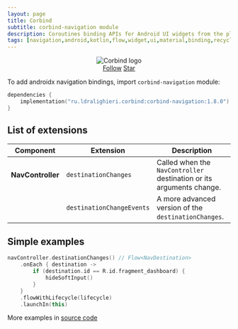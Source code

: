 ```yaml
---
layout: page
title: Corbind
subtitle: corbind-navigation module
description: Coroutines binding APIs for Android UI widgets from the platform and support libraries. Androidx leanback bindings.
tags: [navigation,android,kotlin,flow,widget,ui,material,binding,recyclerview,coroutines,kotlin-extensions,kotlin-library,android-library,fragment,viewpager,activity,drawerlayout,appcompat,kotlin-coroutines,swiperefreshlayout,android-ui-widgets]
---
```


<div style="text-align: center">
    <img src="https://ldralighieri.github.io/Corbind/img/corbind.svg" alt="Corbind logo"/>
</div>

<script async defer src="https://buttons.github.io/buttons.js"></script>
<div style="text-align: center">
  <a class="github-button" href="https://github.com/LDRAlighieri" data-size="large" aria-label="Follow @LDRAlighieri on GitHub">Follow</a>
  <a class="github-button" href="https://github.com/LDRAlighieri/Corbind" data-icon="octicon-star" data-size="large" aria-label="Star LDRAlighieri/Corbind on GitHub">Star</a>
</div>

To add androidx navigation bindings, import `corbind-navigation` module:

```kotlin
dependencies {
    implementation("ru.ldralighieri.corbind:corbind-navigation:1.8.0")
}
```

## List of extensions

Component | Extension | Description
--|---|--
**NavController** | `destinationChanges` | Called when the `NavController` destination or its arguments change.
               | `destinationChangeEvents` | A more advanced version of the `destinationChanges`.


## Simple examples

```kotlin
navController.destinationChanges() // Flow<NavDestination>
    .onEach { destination ->
        if (destination.id == R.id.fragment_dashboard) {
            hideSoftInput()
        }
    }
    .flowWithLifecycle(lifecycle)
    .launchIn(this)
```

More examples in [source code][source]

[source]: https://github.com/LDRAlighieri/Corbind/tree/master/corbind-navigation
